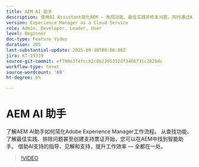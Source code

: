 ```yaml
---
title: AEM AI 助手
description: 使用AI Assistant简化AEM — 发现功能、最佳实践并修复问题，同时通过AI支持的支持提高工作效率。
version: Experience Manager as a Cloud Service
role: Admin, Developer, Leader, User
level: Beginner
doc-type: Feature Video
duration: 205
last-substantial-update: 2025-09-30T00:00:00Z
jira: KT-19319
source-git-commit: ef790e3f4fccb2c8b2205332df3466731c2826dc
workflow-type: tm+mt
source-wordcount: '69'
ht-degree: 8%

---
```



# AEM AI 助手

了解AEM AI助手如何简化Adobe Experience Manager工作流程。 从查找功能、了解最佳实践、排除问题甚至创建支持票证开始，您可以在AEM中找到智能助手。 借助AI支持的指导、见解和支持，提升工作效率 — 全都在一处。

>[!VIDEO](https://video.tv.adobe.com/v/3475357/?learn=on&enablevpops)
